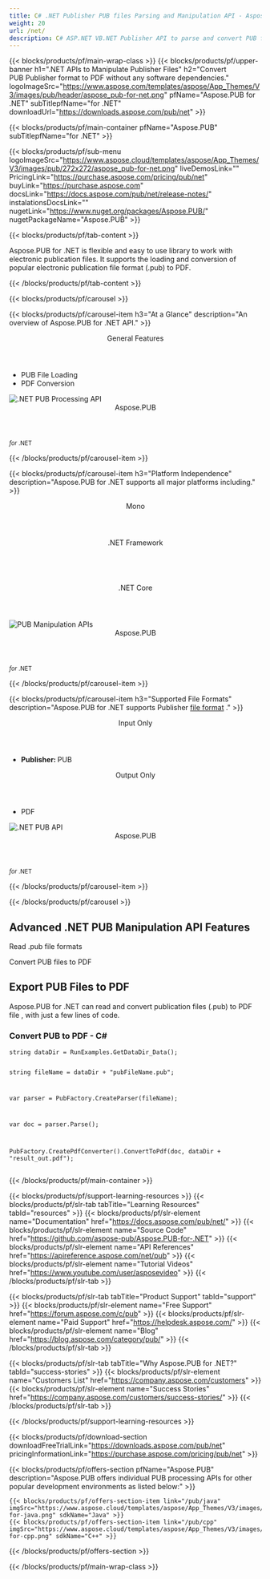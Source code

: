 ```yaml
---
title: C# .NET Publisher PUB files Parsing and Manipulation API - Aspose 
weight: 20
url: /net/ 
description: C# ASP.NET VB.NET Publisher API to parse and convert PUB formats
---
```


{{< blocks/products/pf/main-wrap-class >}}
{{< blocks/products/pf/upper-banner h1=".NET APIs to Manipulate Publisher Files" h2="Convert PUB Publisher format to PDF without any software dependencies." logoImageSrc="https://www.aspose.com/templates/aspose/App_Themes/V3/images/pub/header/aspose_pub-for-net.png" pfName="Aspose.PUB for .NET" subTitlepfName="for .NET" downloadUrl="https://downloads.aspose.com/pub/net" >}}

{{< blocks/products/pf/main-container pfName="Aspose.PUB" subTitlepfName="for .NET" >}}

{{< blocks/products/pf/sub-menu logoImageSrc="https://www.aspose.cloud/templates/aspose/App_Themes/V3/images/pub/272x272/aspose_pub-for-net.png" liveDemosLink="" PricingLink="https://purchase.aspose.com/pricing/pub/net" buyLink="https://purchase.aspose.com" docsLink="https://docs.aspose.com/pub/net/release-notes/" instalationsDocsLink="" nugetLink="https://www.nuget.org/packages/Aspose.PUB/" nugetPackageName="Aspose.PUB" >}}

{{< blocks/products/pf/tab-content >}}
<p>
 Aspose.PUB for .NET is flexible and easy to use library to work with electronic publication files. It supports the loading and conversion of popular electronic publication file format (.pub) to PDF.
</p>

{{< /blocks/products/pf/tab-content >}}

<!--Diagrams Start-->
{{< blocks/products/pf/carousel >}}

{{< blocks/products/pf/carousel-item h3="At a Glance" description="An overview of Aspose.PUB for .NET API." >}}
<div class="diagram1 d1-net">
 <div class="d1-row">
  <div class="d1-col d1-left">
   <!--<header><i class="fa fa-bars"> </i>Features</header>

<ul>

<li>Loading</li>

<li>Conversion</li>

</ul>-->
  </div>
  <!--/left-->
  <div class="d1-col d1-right">
   <header>
    <i class="fa fa-cogs">
    </i>
    General Features
   </header>
   <ul>
    <li>
     PUB File Loading
    </li>
    <li>
     PDF Conversion
    </li>
   </ul>
  </div>
  <!--/right-->
 </div>
 <!--/row-->
 <div class="d1-logo">
  <img alt=".NET PUB Processing API" src="https://www.aspose.cloud/templates/aspose/App_Themes/V3/images/pub/272x272/aspose_pub-for-net.png"/>
  <header>
   Aspose.PUB
  </header>
  <footer>
   <small>
    <em>
     for
    </em>
    .NET
   </small>
  </footer>
 </div>
 <!--/logo-->
</div>

{{< /blocks/products/pf/carousel-item >}}

{{< blocks/products/pf/carousel-item h3="Platform Independence" description="Aspose.PUB for .NET supports all major platforms including." >}}
<div class="diagram1 d1-net">
 <div class="d1-row">
  <div class="d1-col d1-left">
   <header>
    <i class="fa fa-cubes">
    </i>
    Mono
   </header>
  </div>
  <!--/left-->
  <div class="d1-col d1-right">
   <header>
    <i class="fa fa-cubes">
    </i>
    .NET Framework
   </header>
   <br/>
   <header>
    <i class="fa fa-cubes">
    </i>
    .NET Core
   </header>
  </div>
  <!--/right-->
 </div>
 <!--/row-->
 <div class="d1-logo">
  <img alt="PUB Manipulation APIs" src="https://www.aspose.cloud/templates/aspose/App_Themes/V3/images/pub/272x272/aspose_pub-for-net.png"/>
  <header>
   Aspose.PUB
  </header>
  <footer>
   <small>
    <em>
     for
    </em>
    .NET
   </small>
  </footer>
 </div>
 <!--/logo-->
</div>

{{< /blocks/products/pf/carousel-item >}}

{{< blocks/products/pf/carousel-item h3="Supported File Formats" description="Aspose.PUB for .NET supports Publisher [file format](https://docs.aspose.com/pub/net/supported-file-formats/)  ." >}}
<div class="diagram1 d2 d1-net">
 <div class="d1-row">
  <div class="d1-col d1-left">
   <header>
    <i class="fa fa-long-arrow-down">
    </i>
    Input Only
   </header>
   <ul>
    <li>
     <b>
      Publisher:
     </b>
     PUB
    </li>
   </ul>
  </div>
  <!--/left-->
  <div class="d1-col d1-right">
   <header>
    <i class="fa fa-mail-forward">
    </i>
    Output Only
   </header>
   <ul>
    <li>
     PDF
    </li>
   </ul>
  </div>
  <!--/right-->
 </div>
 <!--/row-->
 <div class="d1-logo">
  <img alt=".NET PUB API" src="https://www.aspose.cloud/templates/aspose/App_Themes/V3/images/pub/272x272/aspose_pub-for-net.png"/>
  <header>
   Aspose.PUB
  </header>
  <footer>
   <small>
    <em>
     for
    </em>
    .NET
   </small>
  </footer>
 </div>
 <!--/logo-->
</div>

{{< /blocks/products/pf/carousel-item >}}

{{< /blocks/products/pf/carousel >}}
<!--Diagrams End-->

<!--Feature-section Start-->
<div class="container-fluid features-section bg-gray singleproduct">
 <a class="anchor" id="features" name="features">
 </a>
 <div class="row">
  <div class="container">
   <h2 class="pr-ft">
    Advanced .NET PUB Manipulation API Features
   </h2>
   <p>
   </p>
   <div class="col-lg-4">
    <em class="fa fa-pencil-square-o ico-blue fa-2x col-lg-2">
    </em>
    <p class="col-lg-10">
     Read .pub file formats
    </p>
   </div>
   <div class="col-lg-4">
    <em class="fa fa-repeat ico-blue fa-2x col-lg-2">
    </em>
    <p class="col-lg-10">
     Convert PUB files to PDF
    </p>
   </div>
   <!--<div class="col-lg-4"><em class="fa fa-upload ico-blue fa-2x col-lg-2"> </em>

<p class="col-lg-10">Load existing Photoshop files</p>

</div>

<div class="col-lg-4"><em class="fa fa-cogs ico-blue fa-2x col-lg-2"> </em>

<p class="col-lg-10">Manage Opacity of Layers & Flatten Layers</p>

</div>-->
   <!--<div class="col-lg-12">

<h2 class="h2title">Latest PUB API Features</h2>

<p>Aspose.PUB for .NET API continuously adding more features to make it powerful. Here is list of few picks from the latest ones added.</p>

<ul>

<li>Support of Fill layers. Pattern, Color and Gradient fill</li>

<li>Support of GdFlResource, VmskResource, PtFlResource and VsmsResource</li>

<li>Load JPEG/PNG/etc image files to PsdImage without direct loading</li>

<li>Support of Layer Vector Masks and Text Layer Custom FlipRotate</li>

<li>Rendering of Stroke effect with Color Fill for export</li>

</ul>

</div>-->
   <div class="col-lg-12">
    <h2 class="h2title">
     Export PUB Files to PDF
    </h2>
    <p>
     Aspose.PUB for .NET can read and convert publication files (.pub) to PDF file , with just a few lines of code.
    </p>
    <div class="codeblock" id="code">
     <h3>
      Convert PUB to PDF - C#
     </h3>
     <pre><code class="cs">string dataDir = RunExamples.GetDataDir_Data();

string fileName = dataDir + "pubFileName.pub";

var parser = PubFactory.CreateParser(fileName);

var doc = parser.Parse();

PubFactory.CreatePdfConverter().ConvertToPdf(doc, dataDir + "result_out.pdf");</code></pre>
    </div>
   </div>
   <!--<div class="col-lg-12">

<h2 class="h2title">Access & Manipulate PUB Layers</h2>

<p>Aspose.PUB for .NET lets you access layers of a PUB with the ability to draw on it with either image or text. You can merge layers, update text on layers, set effects or export layer as an image. You may also use PUB .NET API to detect flattened PUB files or create thumbnails.</p>

</div>-->
   <!--<div class="col-lg-12">

<h2 class="h2title">Read or Create PUB Files</h2>

<p>Aspose.PUB for .NET not only supports loading PSD & PSB file formats for manipulation & conversion but it also provides the capability to create PUB & PSB files from scratch. .NET developers can use the API to automate scenarios that may help them on their way.</p>

<div id="code" class="codeblock">

<h3>Create PUB from scratch - C#</h3>

<pre><code class="cs">using (var PUB = Aspose.PSD.Image.Create(new Aspose.PSD.ImageOptions.PsdOptions()

{

    Source = new Aspose.PSD.Sources.FileCreateSource(dir + "output.psd", false),

    ColorMode = Aspose.PSD.FileFormats.Psd.ColorModes.Rgb,

    CompressionMethod = Aspose.PSD.FileFormats.Psd.CompressionMethod.RLE,

    Version = 4

}, 400, 400))

{

    // draw some graphics over the newly created PSD

    var graphics = new Aspose.PSD.Graphics(psd);

    graphics.Clear(Aspose.PSD.Color.White);

    graphics.DrawEllipse(new Aspose.PSD.Pen(Aspose.PSD.Color.Red, 6), new Aspose.PSD.Rectangle(0, 0, 400, 400));

    psd.Save();

}</code></pre>

</div>

</div>-->
   <!--<div class="col-lg-12">

<h2 class="h2title">Various Imaging Filters</h2>

<p>Aspose.PUB for .NET provides the core imaging features such as color adjustment via its class libraries. Developers can easily adjust brightness, contrast or gamma on raster image loaded by the API. Furthermore, developers can dynamically dither or blur images as well as use popular filters including Median, Gauss Wiener, Motion Wiener and Bradley Threshold.</p>

</div>-->
  </div>
 </div>
</div>
<!--Feature-section End-->

{{< /blocks/products/pf/main-container >}}


{{< blocks/products/pf/support-learning-resources >}}
{{< blocks/products/pf/slr-tab tabTitle="Learning Resources" tabId="resources" >}}
{{< blocks/products/pf/slr-element name="Documentation" href="https://docs.aspose.com/pub/net/" >}}
{{< blocks/products/pf/slr-element name="Source Code" href="https://github.com/aspose-pub/Aspose.PUB-for-.NET" >}}
{{< blocks/products/pf/slr-element name="API References" href="https://apireference.aspose.com/net/pub" >}}
{{< blocks/products/pf/slr-element name="Tutorial Videos" href="https://www.youtube.com/user/asposevideo" >}}
{{< /blocks/products/pf/slr-tab >}}

{{< blocks/products/pf/slr-tab tabTitle="Product Support" tabId="support" >}}
{{< blocks/products/pf/slr-element name="Free Support" href="https://forum.aspose.com/c/pub" >}}
{{< blocks/products/pf/slr-element name="Paid Support" href="https://helpdesk.aspose.com/" >}}
{{< blocks/products/pf/slr-element name="Blog" href="https://blog.aspose.com/category/pub/" >}}
{{< /blocks/products/pf/slr-tab >}}

{{< blocks/products/pf/slr-tab tabTitle="Why Aspose.PUB for .NET?" tabId="success-stories" >}}
{{< blocks/products/pf/slr-element name="Customers List" href="https://company.aspose.com/customers" >}}
{{< blocks/products/pf/slr-element name="Success Stories" href="https://company.aspose.com/customers/success-stories/" >}}
{{< /blocks/products/pf/slr-tab >}}

{{< /blocks/products/pf/support-learning-resources >}}

{{< blocks/products/pf/download-section downloadFreeTrialLink="https://downloads.aspose.com/pub/net" pricingInformationLink="https://purchase.aspose.com/pricing/pub/net" >}}

{{< blocks/products/pf/offers-section pfName="Aspose.PUB" description="Aspose.PUB offers individual PUB processing APIs for other popular development environments as listed below:" >}}

    {{< blocks/products/pf/offers-section-item link="/pub/java" imgSrc="https://www.aspose.cloud/templates/aspose/App_Themes/V3/images/pub/272x272/aspose_pub-for-java.png" sdkName="Java" >}}
    {{< blocks/products/pf/offers-section-item link="/pub/cpp" imgSrc="https://www.aspose.cloud/templates/aspose/App_Themes/V3/images/pub/272x272/aspose_pub-for-cpp.png" sdkName="C++" >}}

{{< /blocks/products/pf/offers-section >}}

{{< /blocks/products/pf/main-wrap-class >}}